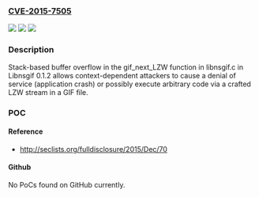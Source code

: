 ### [CVE-2015-7505](https://cve.mitre.org/cgi-bin/cvename.cgi?name=CVE-2015-7505)
![](https://img.shields.io/static/v1?label=Product&message=Libnsgif&color=blue)
![](https://img.shields.io/static/v1?label=Version&message=n%2Fa&color=blue)
![](https://img.shields.io/static/v1?label=Vulnerability&message=Buffer%20Overflow&color=brighgreen)

### Description

Stack-based buffer overflow in the gif_next_LZW function in libnsgif.c in Libnsgif 0.1.2 allows context-dependent attackers to cause a denial of service (application crash) or possibly execute arbitrary code via a crafted LZW stream in a GIF file.

### POC

#### Reference
- http://seclists.org/fulldisclosure/2015/Dec/70

#### Github
No PoCs found on GitHub currently.

